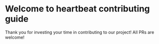 # Welcome to heartbeat contributing guide

Thank you for investing your time in contributing to our project! All PRs are welcome!
